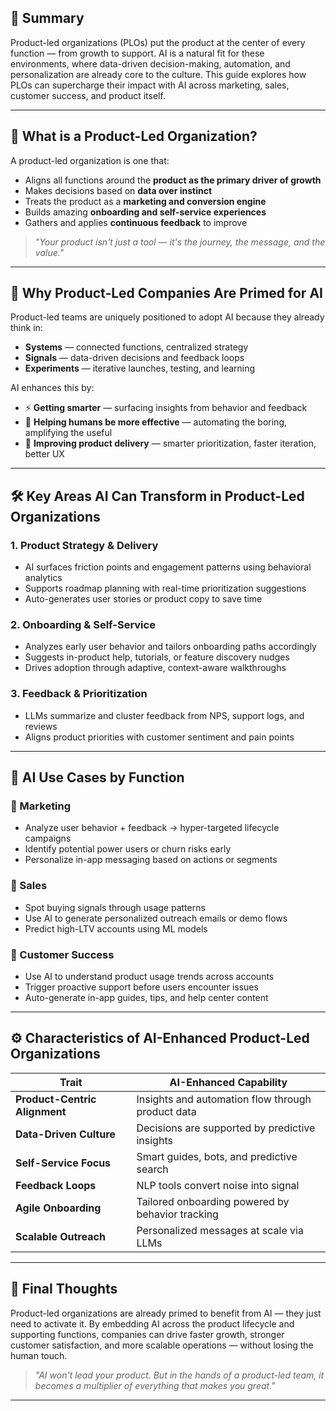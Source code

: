 ## 📌 Summary

Product-led organizations (PLOs) put the product at the center of every function — from growth to support. AI is a natural fit for these environments, where data-driven decision-making, automation, and personalization are already core to the culture. This guide explores how PLOs can supercharge their impact with AI across marketing, sales, customer success, and product itself.

---

## 🧩 What is a Product-Led Organization?

A product-led organization is one that:
- Aligns all functions around the **product as the primary driver of growth**
- Makes decisions based on **data over instinct**
- Treats the product as a **marketing and conversion engine**
- Builds amazing **onboarding and self-service experiences**
- Gathers and applies **continuous feedback** to improve

> *"Your product isn't just a tool — it's the journey, the message, and the value."*

---

## 🤖 Why Product-Led Companies Are Primed for AI

Product-led teams are uniquely positioned to adopt AI because they already think in:
- **Systems** — connected functions, centralized strategy
- **Signals** — data-driven decisions and feedback loops
- **Experiments** — iterative launches, testing, and learning

AI enhances this by:
- ⚡ **Getting smarter** — surfacing insights from behavior and feedback
- 🤝 **Helping humans be more effective** — automating the boring, amplifying the useful
- 🚀 **Improving product delivery** — smarter prioritization, faster iteration, better UX

---

## 🛠 Key Areas AI Can Transform in Product-Led Organizations

### 1. Product Strategy & Delivery
- AI surfaces friction points and engagement patterns using behavioral analytics
- Supports roadmap planning with real-time prioritization suggestions
- Auto-generates user stories or product copy to save time

### 2. Onboarding & Self-Service
- Analyzes early user behavior and tailors onboarding paths accordingly
- Suggests in-product help, tutorials, or feature discovery nudges
- Drives adoption through adaptive, context-aware walkthroughs

### 3. Feedback & Prioritization
- LLMs summarize and cluster feedback from NPS, support logs, and reviews
- Aligns product priorities with customer sentiment and pain points

---

## 💼 AI Use Cases by Function

### 🧲 Marketing
- Analyze user behavior + feedback → hyper-targeted lifecycle campaigns
- Identify potential power users or churn risks early
- Personalize in-app messaging based on actions or segments

### 🤝 Sales
- Spot buying signals through usage patterns
- Use AI to generate personalized outreach emails or demo flows
- Predict high-LTV accounts using ML models

### 🛟 Customer Success
- Use AI to understand product usage trends across accounts
- Trigger proactive support before users encounter issues
- Auto-generate in-app guides, tips, and help center content

---

## ⚙️ Characteristics of AI-Enhanced Product-Led Organizations

| Trait | AI-Enhanced Capability |
|-------|------------------------|
| **Product-Centric Alignment** | Insights and automation flow through product data |
| **Data-Driven Culture** | Decisions are supported by predictive insights |
| **Self-Service Focus** | Smart guides, bots, and predictive search |
| **Feedback Loops** | NLP tools convert noise into signal |
| **Agile Onboarding** | Tailored onboarding powered by behavior tracking |
| **Scalable Outreach** | Personalized messages at scale via LLMs |

---

## 🧭 Final Thoughts

Product-led organizations are already primed to benefit from AI — they just need to activate it. By embedding AI across the product lifecycle and supporting functions, companies can drive faster growth, stronger customer satisfaction, and more scalable operations — without losing the human touch.

> *"AI won't lead your product. But in the hands of a product-led team, it becomes a multiplier of everything that makes you great."*

---
